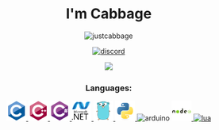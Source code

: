
<h1 align="center">I'm Cabbage</h1>
<p align="center">
  <tr>
    <p align="center"> <img src="https://komarev.com/ghpvc/?username=justcabbage&style=flat-square&color=grey" alt="justcabbage" /> </p>
    <p align="center"> <a href="https://imcabbage.cf"><img src="https://discord.c99.nl/widget/theme-4/703788766954913962.png" alt="discord"/></a> </p>
    <p align="center"> <td align="center" style="padding=0;width=50%;">
      <img src="https://github-readme-stats.vercel.app/api/?username=JustCabbage&title_color=4F8CC9&text_color=9f9f9f&show_icons=true&bg_color=00000000&hide_border=true&icon_color=4F8CC9&hide_title=true&count_private=true&include_all_commits=true&enable_animations=true" /> </p>
      
   
        
  </tr>
   
  <h3 align="center">Languages:</h3>
   <p align="center"><a href="https://www.cprogramming.com/" target="_blank"> <img src="https://raw.githubusercontent.com/devicons/devicon/master/icons/c/c-original.svg" alt="c" width="40" height="40"/> </a> <a href="https://www.w3schools.com/cpp/" target="_blank"> <img src="https://raw.githubusercontent.com/devicons/devicon/master/icons/cplusplus/cplusplus-original.svg" alt="cplusplus" width="40" height="40"/> </a> <a href="https://www.w3schools.com/cs/" target="_blank"> <img src="https://raw.githubusercontent.com/devicons/devicon/master/icons/csharp/csharp-original.svg" alt="csharp" width="40" height="40"/> </a> <a href="https://dotnet.microsoft.com/" target="_blank"> <img src="https://raw.githubusercontent.com/devicons/devicon/master/icons/dot-net/dot-net-original-wordmark.svg" alt="dotnet" width="40" height="40"/> </a> <a href="https://golang.org" target="_blank"> <img src="https://raw.githubusercontent.com/devicons/devicon/master/icons/go/go-original.svg" alt="go" width="40" height="40"/> </a>  <a href="https://www.python.org" target="_blank"> <img src="https://raw.githubusercontent.com/devicons/devicon/master/icons/python/python-original.svg" alt="python" width="40" height="40"/> </a>
  <img src="https://cdn.worldvectorlogo.com/logos/arduino-1.svg" alt="arduino" width="40" height="40"/> </a> <a href="https://nodejs.org" target="_blank"> <img src="https://raw.githubusercontent.com/devicons/devicon/master/icons/nodejs/nodejs-original-wordmark.svg" alt="nodejs" width="40" height="40"/> </a><a href="https://lua.org" target="_blank"> <img src="https://cdn.jsdelivr.net/npm/programming-languages-logos/src/lua/lua.svg" alt="lua" width="40" height="40"/> </a>
 
  
</p>

